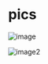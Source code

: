 # pics
![image](https://user-images.githubusercontent.com/69710791/154839771-27fbe3ff-9ea7-443d-a3ac-c5eb46b6d44e.jpg)
 
![image2](https://user-images.githubusercontent.com/69710791/154839856-4aa5cb1b-f52a-42a5-b163-3f5303795ffc.png)

